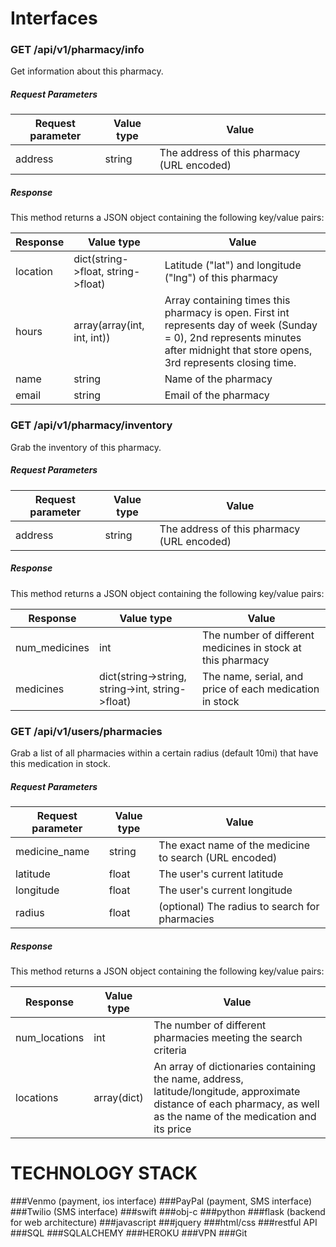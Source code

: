 # Interfaces

### GET /api/v1/pharmacy/info

Get information about this pharmacy.

##### Request Parameters

Request parameter | Value type | Value
---|---|---
address | string | The address of this pharmacy (URL encoded)

##### Response

This method returns a JSON object containing the following key/value pairs:

Response | Value type | Value
---|---|---
location | dict(string->float, string->float) | Latitude ("lat") and longitude ("lng") of this pharmacy
hours | array(array(int, int, int)) | Array containing times this pharmacy is open. First int represents day of week (Sunday = 0), 2nd represents minutes after midnight that store opens, 3rd represents closing time.
name | string | Name of the pharmacy
email | string | Email of the pharmacy

### GET /api/v1/pharmacy/inventory

Grab the inventory of this pharmacy.

##### Request Parameters

Request parameter | Value type | Value
---|---|---
address | string | The address of this pharmacy (URL encoded)

##### Response

This method returns a JSON object containing the following key/value pairs:

Response | Value type | Value
---|---|---
num_medicines | int | The number of different medicines in stock at this pharmacy
medicines | dict(string->string, string->int, string->float) | The name, serial, and price of each medication in stock

### GET /api/v1/users/pharmacies

Grab a list of all pharmacies within a certain radius (default 10mi) that have this medication in stock.

##### Request Parameters

Request parameter | Value type | Value
---|---|---
medicine_name | string | The exact name of the medicine to search (URL encoded)
latitude | float | The user's current latitude
longitude | float | The user's current longitude
radius | float | (optional) The radius to search for pharmacies

##### Response

This method returns a JSON object containing the following key/value pairs:

Response | Value type | Value
---|---|---
num_locations | int | The number of different pharmacies meeting the search criteria
locations | array(dict) | An array of dictionaries containing the name, address, latitude/longitude, approximate distance of each pharmacy, as well as the name of the medication and its price

# TECHNOLOGY STACK
###Venmo (payment, ios interface)
###PayPal (payment, SMS interface)
###Twilio (SMS interface)
###swift
###obj-c
###python
###flask (backend for web architecture)
###javascript
###jquery
###html/css
###restful API
###SQL
###SQLALCHEMY
###HEROKU
###VPN
###Git
